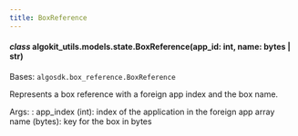 ```yaml
---
title: BoxReference
---
```

#### *class* algokit_utils.models.state.BoxReference(app_id: int, name: bytes | str)

Bases: `algosdk.box_reference.BoxReference`

Represents a box reference with a foreign app index and the box name.

Args:
: app_index (int): index of the application in the foreign app array
  name (bytes): key for the box in bytes